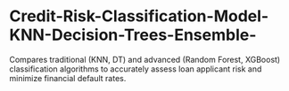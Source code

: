 # Credit-Risk-Classification-Model-KNN-Decision-Trees-Ensemble-
Compares traditional (KNN, DT) and advanced (Random Forest, XGBoost) classification algorithms to accurately assess loan applicant risk and minimize financial default rates.

